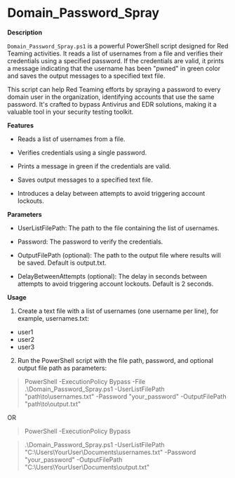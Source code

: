 # Domain_Password_Spray

**Description**

`Domain_Password_Spray.ps1` is a powerful PowerShell script designed for Red Teaming activities. It reads a list of usernames from a file and verifies their credentials using a specified password. If the credentials are valid, it prints a message indicating that the username has been "pwned" in green color and saves the output messages to a specified text file.

This script can help Red Teaming efforts by spraying a password to every domain user in the organization, identifying accounts that use the same password. It's crafted to bypass Antivirus and EDR solutions, making it a valuable tool in your security testing toolkit.

**Features**

- Reads a list of usernames from a file.

- Verifies credentials using a single password.

- Prints a message in green if the credentials are valid.

- Saves output messages to a specified text file.

- Introduces a delay between attempts to avoid triggering account lockouts.

**Parameters**

- UserListFilePath: The path to the file containing the list of usernames.

- Password: The password to verify the credentials.

- OutputFilePath (optional): The path to the output file where results will be saved. Default is output.txt.

- DelayBetweenAttempts (optional): The delay in seconds between attempts to avoid triggering account lockouts. Default is 2 seconds.

**Usage**
1. Create a text file with a list of usernames (one username per line), for example, usernames.txt:
  - user1
  - user2
  - user3

2. Run the PowerShell script with the file path, password, and optional output file path as parameters:
  > PowerShell -ExecutionPolicy Bypass -File .\Domain_Password_Spray.ps1 -UserListFilePath "path\to\usernames.txt" -Password "your_password" -OutputFilePath "path\to\output.txt"

OR 

  > PowerShell -ExecutionPolicy Bypass

  > .\Domain_Password_Spray.ps1 -UserListFilePath "C:\Users\YourUser\Documents\usernames.txt" -Password "your_password" -OutputFilePath "C:\Users\YourUser\Documents\output.txt"



